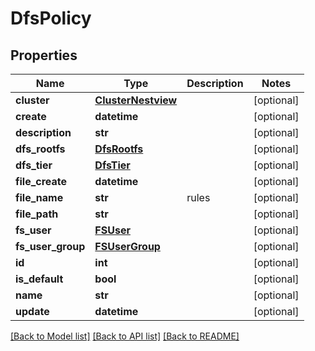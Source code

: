 # DfsPolicy

## Properties
Name | Type | Description | Notes
------------ | ------------- | ------------- | -------------
**cluster** | [**ClusterNestview**](ClusterNestview.md) |  | [optional] 
**create** | **datetime** |  | [optional] 
**description** | **str** |  | [optional] 
**dfs_rootfs** | [**DfsRootfs**](DfsRootfs.md) |  | [optional] 
**dfs_tier** | [**DfsTier**](DfsTier.md) |  | [optional] 
**file_create** | **datetime** |  | [optional] 
**file_name** | **str** | rules | [optional] 
**file_path** | **str** |  | [optional] 
**fs_user** | [**FSUser**](FSUser.md) |  | [optional] 
**fs_user_group** | [**FSUserGroup**](FSUserGroup.md) |  | [optional] 
**id** | **int** |  | [optional] 
**is_default** | **bool** |  | [optional] 
**name** | **str** |  | [optional] 
**update** | **datetime** |  | [optional] 

[[Back to Model list]](../README.md#documentation-for-models) [[Back to API list]](../README.md#documentation-for-api-endpoints) [[Back to README]](../README.md)


